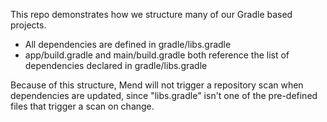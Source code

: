 This repo demonstrates how we structure many of our Gradle based projects.

* All dependencies are defined in gradle/libs.gradle
* app/build.gradle and main/build.gradle both reference the list of dependencies declared in gradle/libs.gradle

Because of this structure, Mend will not trigger a repository scan when dependencies are updated, since "libs.gradle" isn't one of the pre-defined files that trigger a scan on change.
